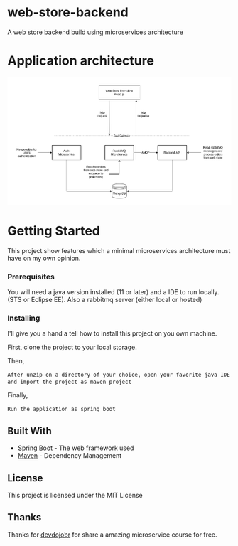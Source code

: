 # web-store-backend

A web store backend build using microservices architecture

# Application architecture

![image](./docs/diagrams/arquitetura-loja-web.png)

# Getting Started

This project show features which a minimal microservices architecture must have on my own opinion.

### Prerequisites

You will need a java version installed (11 or later) and a IDE to run locally. (STS or Eclipse EE). Also a rabbitmq server (either local or hosted)

### Installing

I'll give you a hand a tell how to install this project on you own machine.

First, clone the project to your local storage.

Then,

```
After unzip on a directory of your choice, open your favorite java IDE and import the project as maven project
```

Finally,

```
Run the application as spring boot
```

## Built With

- [Spring Boot](https://spring.io/projects/spring-boot) - The web framework used
- [Maven](https://maven.apache.org/) - Dependency Management

## License

This project is licensed under the MIT License

## Thanks

Thanks for [devdojobr](https://github.com/devdojobr) for share a amazing microservice course for free.
